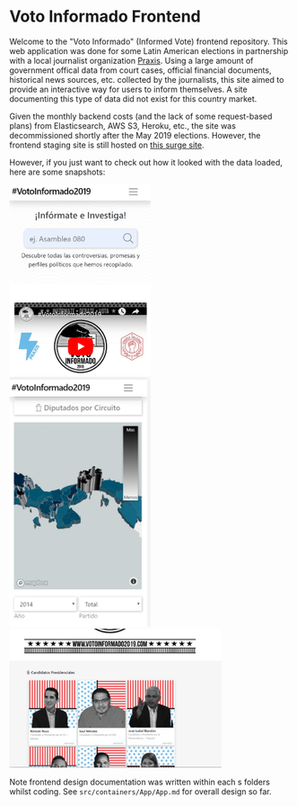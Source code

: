 # Voto Informado Frontend

Welcome to the "Voto Informado" (Informed Vote) frontend repository. This web application was done for some Latin American elections in partnership with a local journalist organization [Praxis](https://www.facebook.com/holapraxis/). Using a large amount of government offical data from court cases, official financial documents,  historical news sources, etc. collected by the journalists, this site aimed to provide an interactive way for users to inform themselves. A site documenting this type of data did not exist for this country market.

Given the monthly backend costs (and the lack of some request-based plans) from Elasticsearch, AWS S3, Heroku, etc., the site was decommissioned shortly after the May 2019 elections. However, the frontend staging site is still hosted on [this surge site](http://vmain-staging.surge.sh/).

However, if you just want to check out how it looked with the data loaded, here are some snapshots:

<img src="./git_snapshots/search.png" width="50%">
<img src="./git_snapshots/interactive_map.png" width="50%">
<img src="./git_snapshots/candidates.png" width="75%">


Note frontend design documentation was written within each s folders whilst coding.
See `src/containers/App/App.md` for overall design so far.
